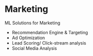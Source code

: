 # Marketing
ML Solutions for Marketing
- Recommendation Engine & Targeting
- Ad Optimization
- Lead Scoring/ Click-stream analysis
- Social Media Analysis
